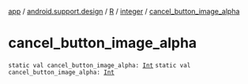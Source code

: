 [app](../../../index.md) / [android.support.design](../../index.md) / [R](../index.md) / [integer](index.md) / [cancel_button_image_alpha](./cancel_button_image_alpha.md)

# cancel_button_image_alpha

`static val cancel_button_image_alpha: `[`Int`](https://kotlinlang.org/api/latest/jvm/stdlib/kotlin/-int/index.html)
`static val cancel_button_image_alpha: `[`Int`](https://kotlinlang.org/api/latest/jvm/stdlib/kotlin/-int/index.html)